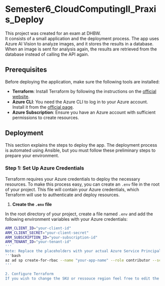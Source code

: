 # Semester6_CloudComputingII_Praxis_Deploy

This project was created for an exam at DHBW.  
It consists of a small application and the deployment process. The app uses Azure AI Vision to analyze images, and it stores the results in a database. When an image is sent for analysis again, the results are retrieved from the database instead of calling the API again.

## Prerequisites

Before deploying the application, make sure the following tools are installed:

- **Terraform**: Install Terraform by following the instructions on the [official website](https://www.terraform.io/downloads).
- **Azure CLI**: You need the Azure CLI to log in to your Azure account. Install it from the [official page](https://learn.microsoft.com/en-us/cli/azure/install-azure-cli).
- **Azure Subscription**: Ensure you have an Azure account with sufficient permissions to create resources.

## Deployment

This section explains the steps to deploy the app. The deployment process is automated using Ansible, but you must follow these preliminary steps to prepare your environment.

### Step 1: Set Up Azure Credentials

Terraform requires your Azure credentials to deploy the necessary resources. To make this process easy, you can create an `.env` file in the root of your project. This file will contain your Azure credentials, which Terraform will use to authenticate and deploy resources.

1. **Create the `.env` file**

In the root directory of your project, create a file named `.env` and add the following environment variables with your Azure credentials:

```bash
ARM_CLIENT_ID="your-client-id"
ARM_CLIENT_SECRET="your-client-secret"
ARM_SUBSCRIPTION_ID="your-subscription-id"
ARM_TENANT_ID="your-tenant-id"
'''
Note: Replace the placeholders with your actual Azure Service Principal credentials. You can create a service principal using the Azure CLI:
'''bash
az ad sp create-for-rbac --name "your-app-name" --role contributor --scopes /subscriptions/{subscription-id} --sdk-auth
'''

2. Configure Terraform
If you wish to change the SKU or ressouce region feel free to edit the variables.tf in the terraform directory.